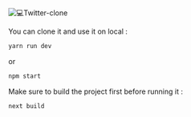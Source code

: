 ![💻Twitter-clone](https://user-images.githubusercontent.com/60575576/151675837-cc07a2b6-066c-4850-9482-18f31b8c0e2e.png)




You can clone it and use it on local :

```bash
yarn run dev
```
or
```bash
npm start
```
Make sure to build the project first before running it :

```bash
next build
```
